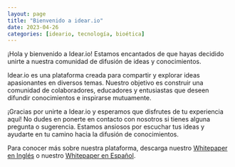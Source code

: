 ```yaml
---
layout: page
title: "Bienvenido a idear.io"
date: 2023-04-26
categories: [ideario, tecnología, bioética]
---
```


¡Hola y bienvenido a Idear.io! Estamos encantados de que hayas decidido unirte a nuestra comunidad de difusión de ideas y conocimientos.

Idear.io es una plataforma creada para compartir y explorar ideas apasionantes en diversos temas. Nuestro objetivo es construir una comunidad de colaboradores, educadores y entusiastas que deseen difundir conocimientos e inspirarse mutuamente.

¡Gracias por unirte a Idear.io y esperamos que disfrutes de tu experiencia aquí! No dudes en ponerte en contacto con nosotros si tienes alguna pregunta o sugerencia. Estamos ansiosos por escuchar tus ideas y ayudarte en tu camino hacia la difusión de conocimientos.

Para conocer más sobre nuestra plataforma, descarga nuestro [Whitepaper en Inglés](/whitepaper-en) o nuestro [Whitepaper en Español](/whitepaper-es).
